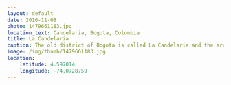 ```yaml
---
layout: default
date: 2016-11-08
photo: 1479661183.jpg
location_text: Candelaria, Bogota, Colombia
title: La Candelaria
caption: The old district of Bogota is called La Candelaria and the architecture of the buildings has a lot of european influences. The streets are small but beautiful. We walked there for few hours during the walking tour. It was raining cats and dogs!
image: /img/thumb/1479661183.jpg
location:
    latitude: 4.597014
    longitude: -74.0728759
---
```

